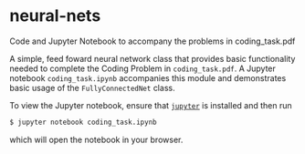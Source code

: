 # neural-nets
Code and Jupyter Notebook to accompany the problems in coding_task.pdf

A simple, feed foward neural network class that provides basic functionality needed to complete the Coding Problem in `coding_task.pdf`.
A Jupyter notebook `coding_task.ipynb` accompanies this module and demonstrates basic usage of the `FullyConnectedNet` class.

To view the Jupyter notebook, ensure that [`jupyter`](http://jupyter.org/install.html) is installed and then run
```bash
$ jupyter notebook coding_task.ipynb
```
which will open the notebook in your browser.
